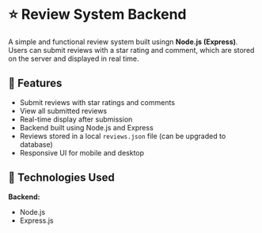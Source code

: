 # ⭐ Review System Backend

A simple and functional review system built usingn **Node.js (Express)**. Users can submit reviews with a star rating and comment, which are stored on the server and displayed in real time.

## 🔧 Features
- Submit reviews with star ratings and comments
- View all submitted reviews
- Real-time display after submission
- Backend built using Node.js and Express
- Reviews stored in a local `reviews.json` file (can be upgraded to database)
- Responsive UI for mobile and desktop

## 🚀 Technologies Used
**Backend:**
- Node.js
- Express.js



